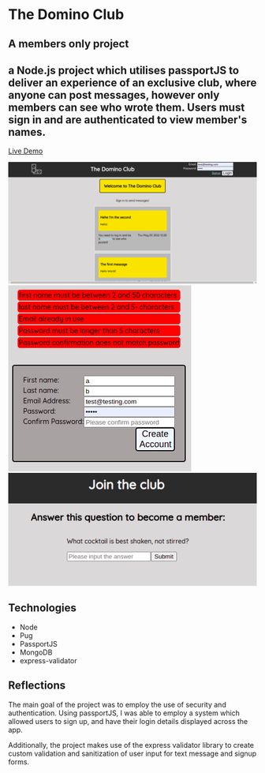 # The Domino Club

## A members only project

## a Node.js project which utilises passportJS to deliver an experience of an exclusive club, where anyone can post messages, however only members can see who wrote them. Users must sign in and are authenticated to view member's names.


[Live Demo](https://domino-club.herokuapp.com/)

![Demo image1](./screenshots/screenshot1.png)
![Demo image2](./screenshots/screenshot2.png)
![Demo image3](./screenshots/screenshot3.png)




## Technologies
- Node
- Pug
- PassportJS
- MongoDB
- express-validator

## Reflections

The main goal of the project was to employ the use of security and authentication. Using passportJS, I was able to employ a system which allowed users to sign up, and have their login details displayed across the app. 

Additionally, the project makes use of the express validator library to create custom validation and sanitization of user input for text message and signup forms. 
